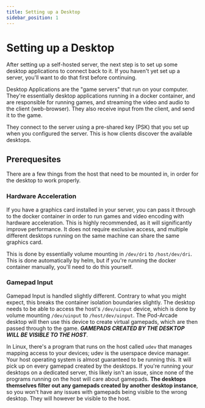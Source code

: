 ```yaml
---
title: Setting up a Desktop
sidebar_position: 1
---
```


# Setting up a Desktop


After setting up a self-hosted server, the next step is to set up some desktop applications to connect back to it. If you haven't yet set up a server, you'll want to do that first before continuing.

Desktop Applications are the "game servers" that run on your computer. They're essentially desktop applications running in a docker container, and are responsible for running games, and streaming the video and audio to the client (web-browser). They also receive input from the client, and send it to the game.

They connect to the server using a pre-shared key (PSK) that you set up when you configured the server. This is how clients discover the available desktops.

## Prerequesites

There are a few things from the host that need to be mounted in, in order for the desktop to work properly.

### Hardware Acceleration

If you have a graphics card installed in your server, you can pass it through to the docker container in order to run games and video encoding with hardware acceleration. This is highly recommended, as it will significantly improve performance. It does not require exclusive access, and multiple different desktops running on the same machine can share the same graphics card.

This is done by essentially volume mounting in `/dev/dri` to `/host/dev/dri`. This is done automatically by helm, but if you're running the docker container manually, you'll need to do this yourself.

### Gamepad Input

Gamepad Input is handled slightly different. Contrary to what you might expect, this breaks the container isolation boundaries slightly. The desktop needs to be able to access the host's `/dev/uinput` device, which is done by volume mounting `/dev/uinput` to `/host/dev/uinput`. The Pod-Arcade desktop will then use this device to create virtual gamepads, which are then passed through to the game. ***GAMEPADS CREATED BY THE DESKTOP WILL BE VISIBLE TO THE HOST***.

In Linux, there's a program that runs on the host called `udev` that manages mapping access to your devices; udev is the userspace device manager. Your host operating system is almost guaranteed to be running this. It will pick up on every gamepad created by the desktops. If you're running your desktops on a dedicated server, this likely isn't an issue, since none of the programs running on the host will care about gamepads. **The desktops themselves filter out any gamepads created by another desktop instance**, so you won't have any issues with gamepads being visible to the wrong desktop. They will however be visible to the host.